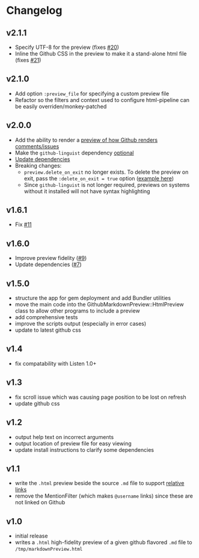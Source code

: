 # Changelog

## v2.1.1
* Specify UTF-8 for the preview (fixes [#20](https://github.com/dmarcotte/github-markdown-preview/issues/20))
* Inline the Github CSS in the preview to make it a stand-alone html file (fixes [#21](https://github.com/dmarcotte/github-markdown-preview/issues/21))

## v2.1.0
* Add option `:preview_file` for specifying a custom preview file
* Refactor so the filters and context used to configure html-pipeline can be easily overriden/monkey-patched

## v2.0.0
* Add the ability to render a [preview of how Github renders comments/issues](https://github.com/dmarcotte/github-markdown-preview#comment-mode)
* Make the `github-linguist` dependency [optional](https://github.com/dmarcotte/github-markdown-preview/pull/14)
* [Update dependencies](https://github.com/dmarcotte/github-markdown-preview/pull/13)
* Breaking changes:
    - `preview.delete_on_exit` no longer exists.  To delete the preview on exit, pass the `:delete_on_exit = true` option ([example here](https://github.com/dmarcotte/github-markdown-preview#code))
    - Since `github-linguist` is not longer required, previews on systems without it installed will not have syntax highlighting

## v1.6.1
* Fix [#11](https://github.com/dmarcotte/github-markdown-preview/issues/11)

## v1.6.0
* Improve preview fidelity ([#9](https://github.com/dmarcotte/github-markdown-preview/pull/9))
* Update dependencies ([#7](https://github.com/dmarcotte/github-markdown-preview/pull/7))

## v1.5.0
* structure the app for gem deployment and add Bundler utilities
* move the main code into the GithubMarkdownPreview::HtmlPreview
class to allow other programs to include a preview
* add comprehensive tests
* improve the scripts output (especially in error cases)
* update to latest github css

## v1.4
* fix compatability with Listen 1.0+

## v1.3
* fix scroll issue which was causing page position to be lost on refresh
* update github css

## v1.2
* output help text on incorrect arguments
* output location of preview file for easy viewing
* update install instructions to clarify some dependencies

## v1.1
* write the `.html` preview beside the source `.md` file to support [relative links](https://github.com/blog/1395-relative-links-in-markup-files)
* remove the MentionFilter (which makes `@username` links) since these are not linked on Github

## v1.0
* initial release
* writes a `.html` high-fidelity preview of a given github flavored `.md` file to `/tmp/markdownPreview.html`